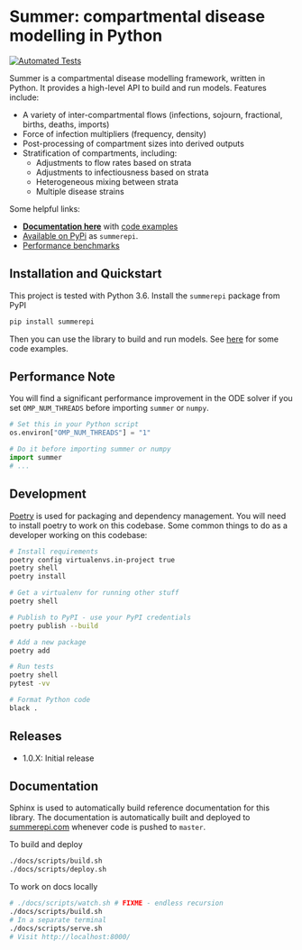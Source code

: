 # Summer: compartmental disease modelling in Python

[![Automated Tests](https://github.com/monash-emu/summer/actions/workflows/tests.yml/badge.svg)](https://github.com/monash-emu/summer/actions/workflows/tests.yml)

Summer is a compartmental disease modelling framework, written in Python. It provides a high-level API to build and run models. Features include:

- A variety of inter-compartmental flows (infections, sojourn, fractional, births, deaths, imports)
- Force of infection multipliers (frequency, density)
- Post-processing of compartment sizes into derived outputs
- Stratification of compartments, including:
  - Adjustments to flow rates based on strata
  - Adjustments to infectiousness based on strata
  - Heterogeneous mixing between strata
  - Multiple disease strains

Some helpful links:

- **[Documentation here](http://summerepi.com/)** with [code examples](http://summerepi.com/examples)
- [Available on PyPi](https://pypi.org/project/summerepi/) as `summerepi`.
- [Performance benchmarks](https://monash-emu.github.io/summer/)


## Installation and Quickstart

This project is tested with Python 3.6.
Install the `summerepi` package from PyPI

```bash
pip install summerepi
```

Then you can use the library to build and run models. See [here](http://summerepi.com/examples) for some code examples.

## Performance Note

You will find a significant performance improvement in the ODE solver if you set `OMP_NUM_THREADS` before importing `summer` or `numpy`.

```python
# Set this in your Python script
os.environ["OMP_NUM_THREADS"] = "1"

# Do it before importing summer or numpy
import summer
# ...
```

## Development

[Poetry](https://python-poetry.org/) is used for packaging and dependency management.
You will need to install poetry to work on this codebase.
Some common things to do as a developer working on this codebase:

```bash
# Install requirements
poetry config virtualenvs.in-project true
poetry shell
poetry install

# Get a virtualenv for running other stuff
poetry shell

# Publish to PyPI - use your PyPI credentials
poetry publish --build

# Add a new package
poetry add

# Run tests
poetry shell
pytest -vv

# Format Python code
black .
```

## Releases

- 1.0.X: Initial release

## Documentation

Sphinx is used to automatically build reference documentation for this library.
The documentation is automatically built and deployed to [summerepi.com](http://summerepi.com/) whenever code is pushed to `master`.

To build and deploy

```bash
./docs/scripts/build.sh
./docs/scripts/deploy.sh
```

To work on docs locally

```bash
# ./docs/scripts/watch.sh # FIXME - endless recursion
./docs/scripts/build.sh
# In a separate terminal
./docs/scripts/serve.sh
# Visit http://localhost:8000/
```
